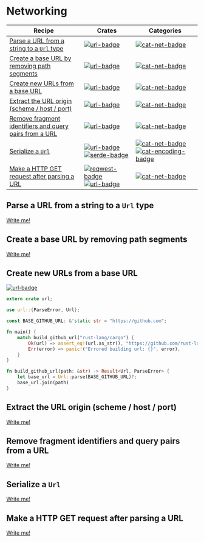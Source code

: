 # Networking

| Recipe | Crates | Categories |
|--------|--------|------------|
| [Parse a URL from a string to a `Url` type][ex-url-parse] | [![url-badge]][url] | [![cat-net-badge]][cat-net] |
| [Create a base URL by removing path segments][ex-url-base] | [![url-badge]][url] | [![cat-net-badge]][cat-net] |
| [Create new URLs from a base URL][ex-url-new-from-base] | [![url-badge]][url] | [![cat-net-badge]][cat-net] |
| [Extract the URL origin (scheme / host / port)][ex-url-origin] | [![url-badge]][url] | [![cat-net-badge]][cat-net] |
| [Remove fragment identifiers and query pairs from a URL][ex-url-rm-frag] | [![url-badge]][url] | [![cat-net-badge]][cat-net] |
| [Serialize a `Url`][ex-url-serialize] | [![url-badge]][url] [![serde-badge]][serde] | [![cat-net-badge]][cat-net] [![cat-encoding-badge]][cat-encoding]|
| [Make a HTTP GET request after parsing a URL][ex-url-reqwest] | [![reqwest-badge]][reqwest] [![url-badge]][url] | [![cat-net-badge]][cat-net] |

[ex-url-parse]: #ex-url-parse
<a name="ex-url-parse"/>
## Parse a URL from a string to a `Url` type

[Write me!](https://github.com/brson/rust-cookbook/issues/33)

[ex-url-base]: #ex-url-base
<a name="ex-url-base"></a>
## Create a base URL by removing path segments

[Write me!](https://github.com/brson/rust-cookbook/issues/34)

[ex-url-new-from-base]: #ex-url-new-from-base
<a name="ex-url-new-from-base"></a>
## Create new URLs from a base URL

[![url-badge]][url]
```rust
extern crate url;

use url::{ParseError, Url};

const BASE_GITHUB_URL: &'static str = "https://github.com";

fn main() {
    match build_github_url("rust-lang/cargo") {
        Ok(url) => assert_eq!(url.as_str(), "https://github.com/rust-lang/cargo"),
        Err(error) => panic!("Errored building url: {}", error),
    }
}

fn build_github_url(path: &str) -> Result<Url, ParseError> {
    let base_url = Url::parse(BASE_GITHUB_URL)?;
    base_url.join(path)
}
```

[ex-url-origin]: #ex-url-origin
<a name="ex-url-origin"></a>
## Extract the URL origin (scheme / host / port)

[Write me!](https://github.com/brson/rust-cookbook/issues/36)

[ex-url-rm-frag]: #ex-url-rm-frag
<a name="ex-url-rm-frag"></a>
## Remove fragment identifiers and query pairs from a URL

[Write me!](https://github.com/brson/rust-cookbook/issues/37)

[ex-url-serialize]: #ex-url-serialize
<a name="ex-url-serialize"></a>
## Serialize a `Url`

[Write me!](https://github.com/brson/rust-cookbook/issues/38)

[ex-url-reqwest]: #ex-url-reqwest
<a name="ex-url-reqwest"></a>
## Make a HTTP GET request after parsing a URL

[Write me!](https://github.com/brson/rust-cookbook/issues/39)

<!-- Categories -->

[cat-encoding-badge]: https://img.shields.io/badge/-encoding-red.svg
[cat-encoding]: https://crates.io/categories/encoding
[cat-net-badge]: https://img.shields.io/badge/-net-red.svg
[cat-net]: https://crates.io/categories/network-programming

<!-- Crates -->

[reqwest-badge]: https://img.shields.io/crates/v/reqwest.svg?label=reqwest
[reqwest]: https://docs.rs/url/
[serde-badge]: https://img.shields.io/crates/v/serde.svg?label=serde
[serde]: https://docs.rs/serde/
[url-badge]: https://img.shields.io/crates/v/url.svg?label=url
[url]: https://docs.rs/url/
